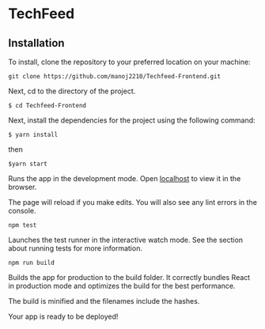 # TechFeed 

## Installation

To install, clone the repository to your preferred location on your machine:

`git clone https://github.com/manoj2210/Techfeed-Frontend.git`

Next, cd to the directory of the project.

`$ cd Techfeed-Frontend`

Next, install the dependencies for the project using the following command:

`$ yarn install`

 then

`$yarn start`

Runs the app in the development mode.
Open [localhost](http://localhost:3000) to view it in the browser.

The page will reload if you make edits.
You will also see any lint errors in the console.

`npm test`

Launches the test runner in the interactive watch mode.
See the section about running tests for more information.

`npm run build`

Builds the app for production to the build folder.
It correctly bundles React in production mode and optimizes the build for the best performance.

The build is minified and the filenames include the hashes.

Your app is ready to be deployed!
